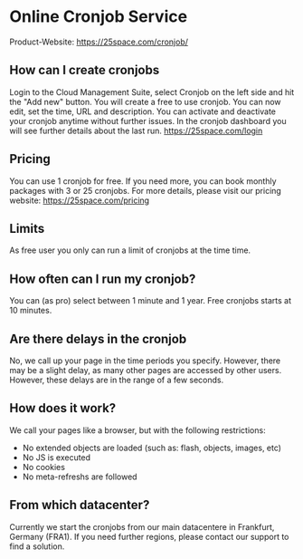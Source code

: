# Online Cronjob Service
Product-Website: https://25space.com/cronjob/

## How can I create cronjobs
Login to the Cloud Management Suite, select Cronjob on the left side and hit the "Add new" button.
You will create a free to use cronjob. You can now edit, set the time, URL and description.
You can activate and deactivate your cronjob anytime without further issues. In the cronjob dashboard you will see further details about the last run.  https://25space.com/login

## Pricing
You can use 1 cronjob for free. If you need more, you can book monthly packages with 3 or 25 cronjobs.
For more details, please visit our pricing website: https://25space.com/pricing

## Limits
As free user you only can run a limit of cronjobs at the time time.

## How often can I run my cronjob?
You can (as pro) select between 1 minute and 1 year. Free cronjobs starts at 10 minutes.

## Are there delays in the cronjob
No, we call up your page in the time periods you specify. However, there may be a slight delay, as many other pages are accessed by other users. However, these delays are in the range of a few seconds.

## How does it work?
We call your pages like a browser, but with the following restrictions:
- No extended objects are loaded (such as: flash, objects, images, etc)
- No JS is executed
- No cookies
- No meta-refreshs are followed

## From which datacenter?
Currently we start the cronjobs from our main datacentere in Frankfurt, Germany (FRA1).
If you need further regions, please contact our support to find a solution.

